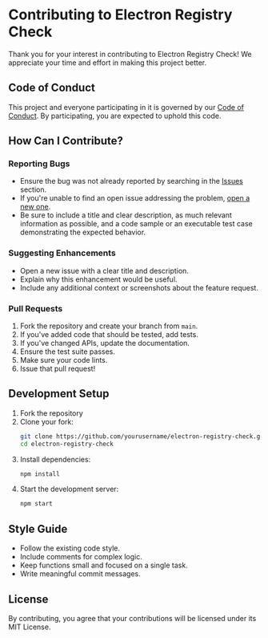 # Contributing to Electron Registry Check

Thank you for your interest in contributing to Electron Registry Check! We appreciate your time and effort in making this project better.

## Code of Conduct

This project and everyone participating in it is governed by our [Code of Conduct](CODE_OF_CONDUCT.md). By participating, you are expected to uphold this code.

## How Can I Contribute?

### Reporting Bugs

- Ensure the bug was not already reported by searching in the [Issues](https://github.com/yourusername/electron-registry-check/issues) section.
- If you're unable to find an open issue addressing the problem, [open a new one](https://github.com/yourusername/electron-registry-check/issues/new).
- Be sure to include a title and clear description, as much relevant information as possible, and a code sample or an executable test case demonstrating the expected behavior.

### Suggesting Enhancements

- Open a new issue with a clear title and description.
- Explain why this enhancement would be useful.
- Include any additional context or screenshots about the feature request.

### Pull Requests

1. Fork the repository and create your branch from `main`.
2. If you've added code that should be tested, add tests.
3. If you've changed APIs, update the documentation.
4. Ensure the test suite passes.
5. Make sure your code lints.
6. Issue that pull request!

## Development Setup

1. Fork the repository
2. Clone your fork:
   ```bash
   git clone https://github.com/yourusername/electron-registry-check.git
   cd electron-registry-check
   ```
3. Install dependencies:
   ```bash
   npm install
   ```
4. Start the development server:
   ```bash
   npm start
   ```

## Style Guide

- Follow the existing code style.
- Include comments for complex logic.
- Keep functions small and focused on a single task.
- Write meaningful commit messages.

## License

By contributing, you agree that your contributions will be licensed under its MIT License.
